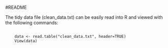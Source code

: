 #README

The tidy data file (clean_data.txt) can be easily read into R and viewed with the following commands:

<code>
	data <- read.table("clean_data.txt", header=TRUE)
	View(data)
</code>